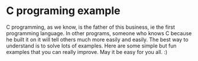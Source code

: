 # C programing example
C programming, as we know, is the father of this business, ie the first programming language. In other programs, someone who knows C because he built it on it will tell others much more easily and easily. The best way to understand is to solve lots of examples. Here are some simple but fun examples that you can really improve. May it be easy for you all. :)
